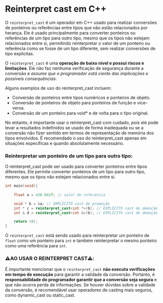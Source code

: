 # Reinterpret cast em C++

O `reinterpret_cast` é um operador em C++ usado para realizar conversões de ponteiros ou referências entre tipos que não estão relacionados por herança. Ele é usado principalmente para converter ponteiros ou referências de um tipo para outro tipo, mesmo que os tipos não estejam relacionados entre si, permitindo reinterpretar o valor de um ponteiro ou referência como se fosse de um tipo diferente, sem realizar conversões de tipo explícitas.

O `reinterpret_cast` é uma **operação de baixo nível e possui riscos e limitações**. Ele não faz nenhuma verificação de segurança durante a conversão e *assume que o programador está ciente das implicações e possíveis consequências.*

Alguns exemplos de uso do reinterpret_cast incluem:

- Conversão de ponteiros entre tipos numéricos e ponteiros de objeto.
- Conversão de ponteiros de objeto para ponteiros de função e vice-versa.
- Conversão de um ponteiro para void* e de volta para o tipo original.

No entanto, é importante usar o reinterpret_cast com cuidado, pois ele pode levar a resultados indefinidos se usado de forma inadequada ou se a conversão não fizer sentido em termos de representação de memória dos tipos envolvidos. É recomendado o uso do reinterpret_cast apenas em situações específicas e quando absolutamente necessário.

###  Reinterpretar um ponteiro de um tipo para outro tipo:
O reinterpret_cast pode ser usado para converter ponteiros entre tipos diferentes. Ele permite converter ponteiros de um tipo para outro tipo, mesmo que os tipos não estejam relacionados entre si.
```cpp
int main(void){
    
    float a = 420.042f; // valor de referencia

    void * b = &a; // IMPLÍCITO cast de promoção
    int * c = reinterpret_cast<int *>(b); // EXPLÍCITO cast de demoção por reinterpretação
    int & d = reinterpret_cast<int &>(b); // EXPLÍCITO cast de demoção por reinterpretação

    return (0);
}
```
O `reinterpret_cast` está sendo usado para reinterpretar um ponteiro de `float` como um ponteiro para `int` e também reinterpretar o mesmo ponteiro como uma referência para `int`.

### ⚠️AO USAR O REINTERPRET CAST⚠️:
É importante mencionar que o `reinterpret_cast` **não executa verificações em tempo de execução** para garantir a validade da conversão. Portanto, é **responsabilidade do programador garantir que a conversão seja segura** e que não ocorra perda de informações. Se houver dúvidas sobre a validade da conversão, é recomendável usar operadores de casting mais seguros, como dynamic_cast ou static_cast.
